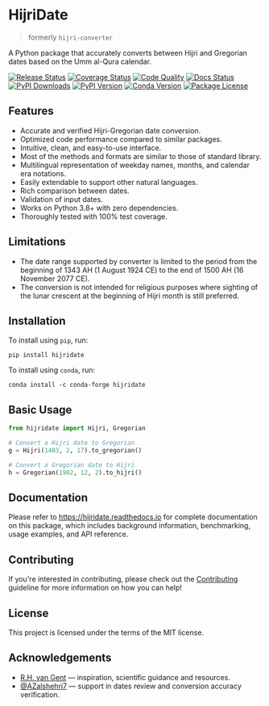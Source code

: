 # HijriDate

<!-- start description -->

> formerly `hijri-converter`

A Python package that accurately converts between Hijri and Gregorian dates based on the Umm al-Qura calendar.

<!-- end description -->

<!-- start badges -->

[![Release Status](https://img.shields.io/github/actions/workflow/status/dralshehri/hijridate/release.yml?label=release)][release] [![Coverage Status](https://img.shields.io/badge/coverage-100%25-success)][coverage] [![Code Quality](https://img.shields.io/codefactor/grade/github/dralshehri/hijridate/main?&label=codefactor)][quality] [![Docs Status](https://img.shields.io/readthedocs/hijridate/stable)][docs] [![PyPI Downloads](https://img.shields.io/pypi/dm/hijri-converter?color=blue)][downloads] [![PyPI Version](https://img.shields.io/pypi/v/hijridate)][pypi-version] [![Conda Version](https://img.shields.io/conda/vn/conda-forge/hijridate)][conda-version] [![Package License](https://img.shields.io/github/license/dralshehri/hijridate)][license]

[release]: https://github.com/dralshehri/hijridate/actions/workflows/package-release.yml
[coverage]: https://github.com/dralshehri/hijridate/actions/workflows/release.yml
[quality]: https://www.codefactor.io/repository/github/dralshehri/hijridate/overview/main
[docs]: https://hijridate.readthedocs.io
[downloads]: https://pypistats.org/packages/hijri-converter
[pypi-version]: https://pypi.python.org/pypi/hijridate
[conda-version]: https://anaconda.org/conda-forge/hijridate
[license]: https://github.com/dralshehri/hijridate/blob/main/LICENSE

<!-- end badges -->

<!-- start summary -->

## Features

- Accurate and verified Hijri-Gregorian date conversion.
- Optimized code performance compared to similar packages.
- Intuitive, clean, and easy-to-use interface.
- Most of the methods and formats are similar to those of standard library.
- Multilingual representation of weekday names, months, and calendar era notations.
- Easily extendable to support other natural languages.
- Rich comparison between dates.
- Validation of input dates.
- Works on Python 3.8+ with zero dependencies.
- Thoroughly tested with 100% test coverage.

## Limitations

- The date range supported by converter is limited to the period from the beginning of 1343 AH (1 August 1924 CE) to the end of 1500 AH (16 November 2077 CE).
- The conversion is not intended for religious purposes where sighting of the lunar crescent at the beginning of Hijri month is still preferred.

## Installation

To install using `pip`, run:

```shell
pip install hijridate
```

To install using `conda`, run:

```shell
conda install -c conda-forge hijridate
```

## Basic Usage

```python
from hijridate import Hijri, Gregorian

# Convert a Hijri date to Gregorian
g = Hijri(1403, 2, 17).to_gregorian()

# Convert a Gregorian date to Hijri
h = Gregorian(1982, 12, 2).to_hijri()
```

<!-- end summary -->

## Documentation

Please refer to <https://hijridate.readthedocs.io> for complete documentation on this package, which includes background information, benchmarking, usage examples, and API reference.

## Contributing

If you're interested in contributing, please check out the [Contributing](https://github.com/dralshehri/hijridate/blob/main/.github/CONTRIBUTING.md) guideline for more information on how you can help!

## License

This project is licensed under the terms of the MIT license.

## Acknowledgements

- [R.H. van Gent](http://www.staff.science.uu.nl/~gent0113) &mdash; inspiration, scientific guidance and resources.
- [@AZalshehri7](https://github.com/AZalshehri7) &mdash; support in dates review and conversion accuracy verification.

